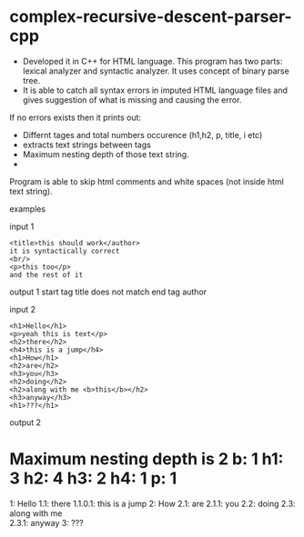 # complex-recursive-descent-parser-cpp

- Developed it in C++ for HTML language. This program has two parts: lexical analyzer and syntactic analyzer. It uses concept of binary parse tree.
- It is able to catch all syntax errors in imputed HTML language files and gives suggestion of what is missing and causing the error.

If no errors exists then it prints out:
- Differnt tages and total numbers occurence (h1,h2, p, title, i etc)
- extracts text strings between tags
- Maximum nesting depth of those text string.
- 

Program is able to skip html comments and white spaces (not inside html text string).


examples

input 1
```
<title>this should work</author>
it is syntactically correct
<br/>
<p>this too</p>
and the rest of it
```


output 1
start tag title does not match end tag author


input 2
```
<h1>Hello</h1>
<p>yeah this is text</p>
<h2>there</h2>
<h4>this is a jump</h4>
<h1>How</h1>
<h2>are</h2>
<h3>you</h3>
<h2>doing</h2>
<h2>along with me <b>this</b></h2>
<h3>anyway</h3>
<h1>???</h1>
```

output 2

Maximum nesting depth is 2
b: 1
h1: 3
h2: 4
h3: 2
h4: 1
p: 1
=====================
1: Hello 
1.1: there 
1.1.0.1: this is a jump 
2: How 
2.1: are 
2.1.1: you 
2.2: doing 
2.3: along with me   
2.3.1: anyway 
3: ??? 


